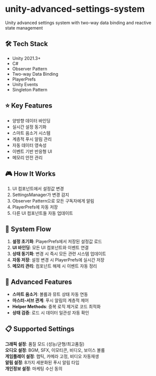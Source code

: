 # unity-advanced-settings-system

Unity advanced settings system with two-way data binding and reactive state management

## 🛠 Tech Stack

- Unity 2021.3+
- C#
- Observer Pattern
- Two-way Data Binding
- PlayerPrefs
- Unity Events
- Singleton Pattern

## ⭐ Key Features

- 양방향 데이터 바인딩
- 실시간 설정 동기화
- 스마트 음소거 시스템
- 계층적 푸시 알림 관리
- 자동 데이터 영속성
- 이벤트 기반 반응형 UI
- 메모리 안전 관리

## 🎮 How It Works

1. UI 컴포넌트에서 설정값 변경
2. SettingsManager가 변경 감지
3. Observer Pattern으로 모든 구독자에게 알림
4. PlayerPrefs에 자동 저장
5. 다른 UI 컴포넌트들 자동 업데이트

## 🎯 System Flow

1. **설정 초기화**: PlayerPrefs에서 저장된 설정값 로드
2. **UI 바인딩**: 모든 UI 컴포넌트와 이벤트 연결
3. **상태 동기화**: 변경 시 즉시 모든 관련 시스템 업데이트
4. **자동 저장**: 설정 변경 시 PlayerPrefs에 실시간 저장
5. **메모리 관리**: 컴포넌트 해제 시 이벤트 자동 정리

## 🔧 Advanced Features

- **스마트 음소거**: 볼륨과 뮤트 상태 자동 연동
- **마스터-서브 관계**: 푸시 알림의 계층적 제어
- **Helper Methods**: 중복 로직 제거로 코드 최적화
- **상태 검증**: 로드 시 데이터 일관성 자동 확인

## 📋 Supported Settings

**그래픽 설정**: 품질 모드 (성능/균형/최고품질)  
**오디오 설정**: BGM, SFX, 이모티콘, 비디오, 보이스 볼륨  
**게임플레이 설정**: 햅틱, 카메라 고정, 비디오 자동재생  
**알림 설정**: 8가지 세분화된 푸시 알림 타입  
**개인정보 설정**: 마케팅 수신 동의
